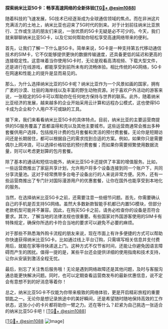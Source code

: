 **探索纳米比亚5G卡：畅享高速网络的全新体验[[TG💪+ @esim1088](https://t.me/s/esim1088)]**

随着科技的飞速发展，5G技术已经逐渐成为全球通信领域的焦点。而在非洲这片充满活力的土地上，纳米比亚也迎来了5G时代的到来。对于计划前往纳米比亚旅行、工作或生活的朋友们来说，一张优质的5G卡无疑是必不可少的。今天，我们就来聊聊纳米比亚5G卡，以及它如何帮助你轻松享受高速网络带来的便利。

首先，让我们了解一下什么是5G卡。简单来说，5G卡是一种支持第五代移动通信技术的SIM卡，它不仅能够提供更快的数据传输速度，还具备更低的延迟和更高的连接稳定性。这意味着当你使用5G卡时，无论是观看高清视频、下载大型文件，还是进行在线游戏，都能享受到前所未有的流畅体验。相比传统的4G网络，5G卡在网速和性能上的提升是显而易见的。

那么，为什么选择纳米比亚的5G卡呢？纳米比亚作为一个风景如画的国家，拥有广袤的沙漠、壮丽的海岸线以及丰富的野生动物资源。对于喜欢户外活动的游客来说，一张稳定的5G卡可以帮助你在任何地方保持与世界的联系。此外，随着纳米比亚经济的发展，越来越多的企业开始采用云计算和远程办公模式，这也使得5G卡成为企业和个人用户不可或缺的工具。

接下来，我们来看看纳米比亚5G卡的具体特点。目前，纳米比亚的主要运营商提供的5G服务覆盖了首都温得和克以及其他主要城市。这些运营商通常会推出多种套餐供用户选择，包括按月计费的包月套餐和灵活的预付费套餐。无论你是短期访问还是长期居住，都可以根据自己的需求找到合适的方案。例如，如果你只是需要偶尔上网冲浪，可以选择价格较低的预付费套餐；而如果你需要频繁使用数据流量，则可以考虑更划算的包月套餐。

除了基本的通话和短信功能外，纳米比亚5G卡还提供了丰富的增值服务。比如，一些运营商推出了家庭共享计划，允许用户将多个设备连接到同一个账户下，共同分享流量池。这对于经常携带多台电子设备出行的人来说非常方便。另外，还有一些运营商推出了专门针对国际漫游用户的优惠套餐，让你在国外也能享受到本地化的服务。

当然，在选择纳米比亚5G卡之前，还需要注意一些细节问题。首先，你需要确认自己的手机是否支持5G网络。虽然大多数新款智能手机都已内置5G模块，但部分老款机型可能并不兼容。因此，在购买5G卡之前，请务必检查你的设备是否符合要求。其次，了解当地的法律法规也很重要。有些国家对外国游客使用的SIM卡有特殊规定，确保你所选的卡符合当地的要求可以避免不必要的麻烦。

对于那些不熟悉海外购卡流程的朋友来说，现在市面上有许多便捷的方式可以帮助你快速获得纳米比亚5G卡。比如通过线上平台订购，只需填写相关信息并支付费用后，就能在家等待快递送上门。这种方式不仅节省时间，还能让你避免因语言障碍而产生的困扰。值得一提的是，某些平台还会提供详细的使用指南和技术支持，让你从安装到激活全程无忧。

最后，别忘了关注售后服务哦！无论是遇到网络故障还是其他问题，及时与客服沟通总能更快解决问题。同时，也可以定期查看运营商发布的最新优惠信息，说不定会有意想不到的好消息等着你！

总之，纳米比亚5G卡不仅能为你带来极致的网络体验，更是开启精彩旅程的重要钥匙之一。无论你是想记录旅途中的美好瞬间，还是希望随时随地保持高效的工作状态，这张小小的卡片都将助你一臂之力。还在等什么？赶紧为自己挑选一张适合的纳米比亚5G卡吧！[[TG💪+ @esim1088](https://t.me/s/esim1088)]

[[TG💪+ @esim1088](https://t.me/s/esim1088) ![Image](https://i.postimg.cc/4NQfJmqS/Snipaste-2025-05-13-00-14-12.png)]